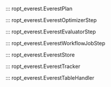 ::: ropt_everest.EverestPlan

::: ropt_everest.EverestOptimizerStep

::: ropt_everest.EverestEvaluatorStep

::: ropt_everest.EverestWorkflowJobStep

::: ropt_everest.EverestStore

::: ropt_everest.EverestTracker

::: ropt_everest.EverestTableHandler
